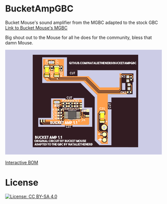 # BucketAmpGBC
Bucket Mouse's sound amplifier from the MGBC adapted to the stock GBC
[Link to Bucket Mouse's MGBC](https://github.com/MouseBiteLabs/Game-Boy-Pocket-Color)

Big shout out to the Mouse for all he does for the community, bless that damn Mouse.

![boardpic](https://github.com/nataliethenerd/BucketAmpGBC/blob/bb180ee2569c5ed909c90b533fb1ba9f898e72d8/assets/boardrender.png)

[Interactive BOM](https://nataliethenerd.github.io/bucketamp.html)

# License

[![License: CC BY-SA 4.0](https://licensebuttons.net/l/by-sa/4.0/80x15.png)](https://creativecommons.org/licenses/by-sa/4.0/)
